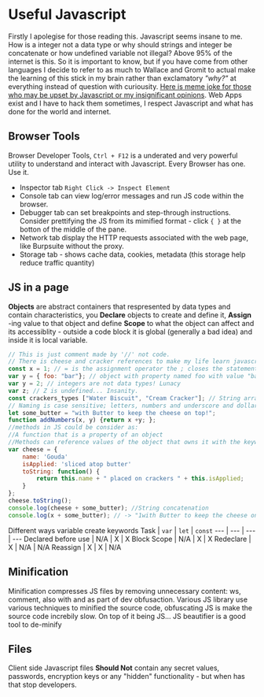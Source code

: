 # Useful Javascript

Firstly I apolegise for those reading this. Javascript seems insane to me. How is a integer not a data type or why should strings and integer be concatenate or how undefined variable not illegal? Above 95% of the internet is this. So it is important to know, but if you have come from other languages I decide to refer to as much to Wallace and Gromit to actual make the learning of this stick in my brain rather than exclamatory *"why?"* at everything instead of question with curiousity. [Here is meme joke for those who may be upset by Javascript or my insignificant opinions](https://www.youtube.com/watch?v=Uo3cL4nrGOk). Web Apps exist and I have to hack them sometimes, I respect Javascript and what has done for the world and internet.

## Browser Tools

Browser Developer Tools, `Ctrl + F12`  is a underated and very powerful utility to understand and interact with Javascript. Every Browser has one. Use it.
- Inspector tab `Right Click -> Inspect Element` 
- Console tab can view log/error messages and run JS code within the browser. 
- Debugger tab  can set breakpoints and step-through instructions. Consider prettifying the JS from its mimified format - click  `{ }` at the botton of the middle of the pane. 
- Network tab display the HTTP requests associated with the web page, like Burpsuite without the proxy.
- Storage tab - shows cache data, cookies, metadata (this storage help reduce traffic quantity)

## JS in a page

**Objects** are abstract containers that respresented by data types and contain characteristics, you **Declare** objects to create and define it, **Assign** -ing value to that object and define **Scope** to what the object can affect and its accessiblity - outside a code block it is global (generally a bad idea) and inside it is local variable.

```javascript
// This is just comment made by '//' not code.
// There is cheese and cracker references to make my life learn javascript more comfortable - - think wallace and grommit, if not go watch wallace and grommit JS is evil. Lol
const x = 1; // = is the assignment operator the ; closes the statement syntactically
var y = { foo: "bar"}; // object with property named foo with value "bar"
var y = 2; // integers are not data types! Lunacy
var z; // Z is undefined... Insanity.
const crackers_types ["Water Biscuit", "Cream Cracker"]; // String array
// Naming is case sensitive; letters, numbers and underscore and dollar sign, must not begin with a digit and must not be a keyword
let some_butter = "with Butter to keep the cheese on top!";   
function addNumbers(x, y) {return x +y; };
//methods in JS could be consider as:
//A function that is a property of an object
//Methods can reference values of the object that owns it with the keyword = "this";
var cheese = {
	name: 'Gouda'
	isApplied: 'sliced atop butter'
	toString: function() {
		return this.name + " placed on crackers " + this.isApplied;
	}
};
cheese.toString();
console.log(cheese + some_butter); //String concatenation
console.log(x + some_butter); // -> "1with Butter to keep the cheese on top!" Maddness.
```

Different ways variable create keywords
Task |  `var`  | `let` | `const`
 --- | --- | --- | ---
Declared before use | N/A | X | X
Block Scope | N/A | X | X
Redeclare | X | N/A | N/A 
Reassign | X | X | N/A 



## Minification

Minification compresses JS files by removing unnecessary content: ws, comment, also with and as part of dev obfusaction. Various JS library use various techniques to minified the source code, obfuscating JS is make the source code increbily slow. On top of it being JS... JS beautifier is a good tool to de-minify


## Files  

Client side Javascript files **Should Not** contain any secret values, passwords, encryption keys or any "hidden" functionality - but when has that stop developers.


